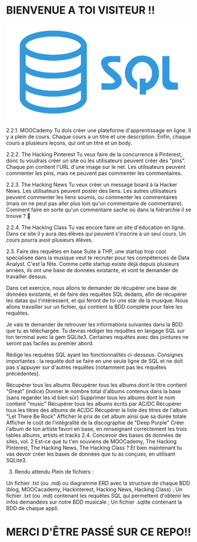 BIENVENUE A TOI  VISITEUR !!
======================

![Chris](SQL-logo.png)


2.2.1. MOOCademy
Tu dois créer une plateforme d'apprentissage en ligne. Il y a plein de cours. Chaque cours a un titre et une description. Enfin, chaque cours a plusieurs leçons, qui ont un titre et un body.

2.2.2. The Hacking Pinterest
Tu veux faire de la concurrence à Pinterest, donc tu voudrais créer un site où les utilisateurs peuvent créer des "pins". Chaque pin contient l'URL d'une image sur le net. Les utilisateurs peuvent commenter les pins, mais ne peuvent pas commenter les commentaires.

2.2.3. The Hacking News
Tu veux créer un message board à la Hacker News. Les utilisateurs peuvent poster des liens. Les autres utilisateurs peuvent commenter les liens soumis, ou commenter les commentaires (mais on ne peut pas aller plus loin qu'un commentaire de commentaire). Comment faire en sorte qu'un commentaire sache où dans la hiérarchie il se trouve ? 🤔

2.2.4. The Hacking Class
Tu vas encore faire un site d'éducation en ligne. Dans ce site il y aura des élèves qui peuvent s'inscrire à un seul cours. Un cours pourra avoir plusieurs élèves.

2.3. Faire des requêtes en base
Suite à THP, une startup trop cool spécialisée dans la musique veut te recruter pour tes compétences de Data Analyst. C'est la fête. Comme cette startup existe déjà depuis plusieurs années, ils ont une base de données existante, et vont te demander de travailler dessus.

Dans cet exercice, nous allons te demander de récupérer une base de données existante, et de faire des requêtes SQL dedans, afin de récupérer les datas qui t'intéressent, et qui feront de toi une star de la musique. Nous allons travailler sur un fichier, qui contient la BDD complète pour faire les requêtes.

Je vais te demander de retrouver les informations suivantes dans la BDD que tu as téléchargée. Tu devras rédiger les requêtes en langage SQL sur ton terminal avec la gem SQLite3. Certaines requêtes avec des jointures ne seront pas faciles au premier abord.

Rédige les requêtes SQL ayant les fonctionnalités ci-dessous. Consignes importantes : la requête doit se faire en une seule ligne de SQL et ne doit pas s'appuyer sur d'autres requêtes (notamment pas les requêtes précédentes).

Récupérer tous les albums
Récupérer tous les albums dont le titre contient "Great" (indice)
Donner le nombre total d'albums contenus dans la base (sans regarder les id bien sûr)
Supprimer tous les albums dont le nom contient "music"
Récupérer tous les albums écrits par AC/DC
Récupérer tous les titres des albums de AC/DC
Récupérer la liste des titres de l'album "Let There Be Rock"
Afficher le prix de cet album ainsi que sa durée totale
Afficher le coût de l'intégralité de la discographie de "Deep Purple"
Créer l'album de ton artiste favori en base, en renseignant correctement les trois tables albums, artists et tracks
2.4. Concevoir des bases de données de sites, vol. 2
Est-ce que tu t'en souviens de MOOCademy, The Hacking Pinterest, The Hacking News, The Hacking Class ? Et bien maintenant tu vas devoir créer les bases de données que tu as conçues, en utilisant SQLite3.

3. Rendu attendu
Plein de fichiers :

Un fichier .txt (ou .md) ou diagramme ERD avec la structure de chaque BDD (blog, MOOCacademy, Hackinterest, Hacking News, Hacking Class) ;
Un fichier .txt (ou .md) contenant les requêtes SQL qui permettent d'obtenir les infos demandées sur notre BDD musicale ;
Un fichier .sqlite contenant la BDD de chaque appli.

MERCI D'ÊTRE PASSÉ SUR CE REPO!!
======================================
